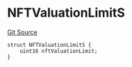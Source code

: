 # NFTValuationLimitS
[Git Source](https://github.com/thrackle-io/rules-engine/blob/3234c3c6e5bf5f01811a34cd7cc6e00de73aa6c7/src/client/token/handler/diamond/RuleStorage.sol)


```solidity
struct NFTValuationLimitS {
    uint16 nftValuationLimit;
}
```

